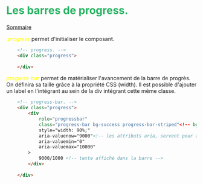 
# <div style="color: #26B260">**Les barres de progress.**</div>

[Sommaire](./00-Sommaire.md)

<span style="color: yellow">*.progress*</span> permet d'initialiser le composant.

```html
    <!-- progress. -->
    <div class="progress">
                
    </div>
```

<span style="color: yellow">*progress-bar*</span> permet de matérialiser l'avancement de la barre de progrès. On définira sa taille grâce à la propriété CSS (width). Il est possible d'ajouter un label en l'intégrant au sein de la div intégrant cette même classe.

```html
    <!-- progress-bar. -->
    <div class="progress">
        <div
            role="progressbar"
            class="progress-bar bg-success progress-bar-striped"<!-- bg-success, couleur de la barre en vert, progress-bar-striped, la barre aura des rayures -->
            style="width: 90%;"
            aria-valuenow="9000"<!-- les attributs aria, servent pour accessibilité et les liseuses d'écran -->
            aria-valuemin="0"
            aria-valuemax="10000"
        >
            9000/1000 <!-- texte affiché dans la barre -->
        </div>
        
    </div>
```
